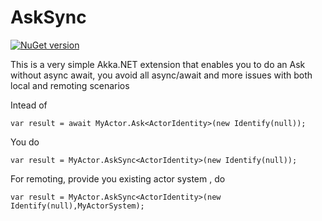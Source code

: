 # AskSync


[![NuGet version](https://img.shields.io/nuget/v/AkkaAskSync.svg?style=flat-square)](https://www.nuget.org/packages/AkkaAskSync)

This is a very simple Akka.NET extension that enables you to do an Ask without async await, you avoid all async/await and more issues with both local and remoting scenarios

Intead of

    var result = await MyActor.Ask<ActorIdentity>(new Identify(null));

You do 

    var result = MyActor.AskSync<ActorIdentity>(new Identify(null));

For remoting, provide you existing actor system , do 

    var result = MyActor.AskSync<ActorIdentity>(new Identify(null),MyActorSystem);


